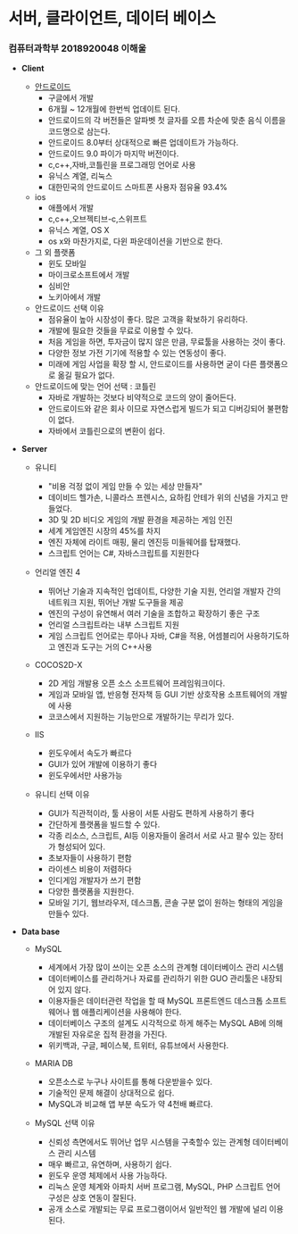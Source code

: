 # 서버, 클라이언트, 데이터 베이스
### 컴퓨터과학부 2018920048 이해울 

* **Client** 
   * [안드로이드](https://github.com/LEEHAEUL/client-server-database/blob/master/%EC%95%88%EB%93%9C%EB%A1%9C%EC%9D%B4%EB%93%9C.png!)
     * 구글에서 개발
     * 6개월 ~ 12개월에 한번씩 업데이트 된다.
     * 안드로이드의 각 버전들은 알파벳 첫 글자를 오름 차순에 맞춘 음식 이름을 코드명으로 삼는다.
     * 안드로이드 8.0부터 상대적으로 빠른 업데이트가 가능하다.
     * 안드로이드 9.0 파이가 마지막 버전이다.
     * c,c++,자바,코틀린을 프로그래밍 언어로 사용
     * 유닉스 계열, 리눅스
     * 대한민국의 안드로이드 스마트폰 사용자 점유율 93.4%
   * ios
     * 애플에서 개발
     * c,c++,오브젝티브-c,스위프트
     * 유닉스 계열, OS X
      * os x와 마찬가지로, 다윈 파운데이션을 기반으로 한다.
   * 그 외 플랫폼
     * 윈도 모바일
      * 마이크로소프트에서 개발
     * 심비안
      * 노키아에서 개발
    * 안드로이드 선택 이유
      * 점유율이 높아 시장성이 좋다. 많은 고객을 확보하기 유리하다.
      * 개발에 필요한 것들을 무료로 이용할 수 있다.
       * 처음 게임을 하면, 투자금이 많지 않은 만큼, 무료툴을 사용하는 것이 좋다.
      * 다양한 정보 가전 기기에 적용할 수 있는 연동성이 좋다.
       * 미래에 게임 사업을 확장 할 시, 안드로이드를 사용하면 굳이 다른 플랫폼으로 옮길 필요가 없다.
     * 안드로이드에 맞는 언어 선택 : 코틀린
       * 자바로 개발하는 것보다 비약적으로 코드의 양이 줄어든다.
       * 안드로이드와 같은 회사 이므로 자연스럽게 빌드가 되고 디버깅되어 불편함이 없다.
       * 자바에서 코틀린으로의 변환이 쉽다.
 
 * **Server**  
   * 유니티
     * "비용 걱정 없이 게임 만들 수 있는 세상 만들자"
      * 데이비드 헬가손, 니콜라스 프렌시스, 요하킴 안테가 위의 신념을 가지고 만들었다.
     * 3D 및 2D 비디오 게임의 개발 환경을 제공하는 게임 인진
     * 세계 게임엔진 시장의 45%를 차지
     * 엔진 자체에 라이트 매핑, 물리 엔진등 미들웨어를 탑재했다.
     * 스크립트 언어는 C#, 자바스크립트를 지원한다
   * 언리얼 엔진 4 
     * 뛰어난 기술과 지속적인 업데이트, 다양한 기술 지원, 언리얼 개발자 간의 네트워크 지원, 뛰어난 개발 도구들을 제공
     * 엔진의 구성이 유연해서 여러 기술을 조합하고 확장하기 좋은 구조
     * 언리얼 스크립트라는 내부 스크립트 지원
     * 게임 스크립트 언어로는 루아나 자바, C#을 적용, 어셈블리어 사용하기도하고 엔진과 도구는 거의 C++사용
    * COCOS2D-X
      * 2D 게임 개발용 오픈 소스 소프트웨어 프레임워크이다.
      * 게임과 모바일 앱, 반응형 전자책 등 GUI 기반 상호작용 소프트웨어의 개발에 사용
      * 코코스에서 지원하는 기능만으로 개발하기는 무리가 있다.
   * IIS
      * 윈도우에서 속도가 빠르다
      * GUI가 있어 개발에 이용하기 좋다
      * 윈도우에서만 사용가능
   
   * 유니티 선택 이유
     * GUI가 직관적이라, 툴 사용이 서툰 사람도 편하게 사용하기 좋다
     * 간단하게 플랫폼을 빌드할 수 있다.
     * 각종 리소스, 스크립트, AI등 이용자들이 올려서 서로 사고 팔수 있는 장터가 형성되어 있다.
      * 초보자들이 사용하기 편함
     * 라이센스 비용이 저렴하다
      * 인디게임 개발자가 쓰기 편함
     * 다양한 플랫폼을 지원한다.
      * 모바일 기기, 웹브라우저, 데스크톱, 콘솔 구분 없이 원하는 형태의 게임을 만들수 있다.
   
 * **Data base**  
   * MySQL
     * 세계에서 가장 많이 쓰이는 오픈 소스의 관계형 데이터베이스 관리 시스템
     * 데이터베이스를 관리하거나 자료를 관리하기 위한 GUO 관리툴은 내장되어 있지 않다.
     * 이용자들은 데이터관련 작업을 할 때 MySQL 프론트엔드 데스크톱 소프트웨어나 웹 애플리케이션을 사용해야 한다.
     * 데이터베이스 구조의 설계도 시각적으로 하게 해주는 MySQL AB에 의해 개발된 자유로운 집적 환경을 가진다.
     * 위키백과, 구글, 페이스북, 트위터, 유튜브에서 사용한다.
 
   * MARIA DB
     * 오픈소스로 누구나 사이트를 통해 다운받을수 있다.
     * 기술적인 문제 해결이 상대적으로 쉽다.
     * MySQL과 비교해 앱 부분 속도가 약 4천배 빠르다.

   * MySQL 선택 이유
     * 신뢰성 측면에서도 뛰어난 업무 시스템을 구축할수 있는 관계형 데이터베이스 관리 시스템
     * 매우 빠르고, 유연하며, 사용하기 쉽다.
     * 윈도우 운영 체제에서 사용 가능하다.
     * 리눅스 운영 체계와 아파치 서버 프로그램, MySQL, PHP 스크립트 언어 구성은 상호 연동이 잘된다.
     * 공개 소스로 개발되는 무료 프로그램이어서 일반적인 웹 개발에 널리 이용된다.
    
     
      
 
